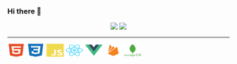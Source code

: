 ### Hi there 👋

<p align="center">
    <img src="https://github-readme-stats.vercel.app/api?username=yJon4ss &show_icons=true&theme=dark"/>
    <img src="https://github-readme-stats.vercel.app/api/top-langs/?username=yJon4ss &theme=dark"/>
   
</p>
<hr>
<div style="display: inline_block">
        <img alt="HTML5" height="30" width="40" src="https://raw.githubusercontent.com/devicons/devicon/master/icons/html5/html5-plain.svg"/>
        <img alt="CSS3" height="30" width="40" src="https://raw.githubusercontent.com/devicons/devicon/master/icons/css3/css3-plain.svg"/>
        <img alt="JavaScript" height="30" width="40" src="https://raw.githubusercontent.com/devicons/devicon/master/icons/javascript/javascript-plain.svg"/>
        <img alt="ReactJS" height="30" width="40" src="https://raw.githubusercontent.com/devicons/devicon/master/icons/react/react-original.svg"/>
        <img alt="Vue" height="30" width="40" src="https://raw.githubusercontent.com/devicons/devicon/master/icons/vuejs/vuejs-original.svg"/>
        <img alt="Firebase" height="30" width="40" src="https://raw.githubusercontent.com/devicons/devicon/master/icons/firebase/firebase-plain.svg"/>
        <img alt="MongoDB" height="30" width="40" src ="https://raw.githubusercontent.com/devicons/devicon/master/icons/mongodb/mongodb-plain-wordmark.svg"/>
</div>
</hr>
